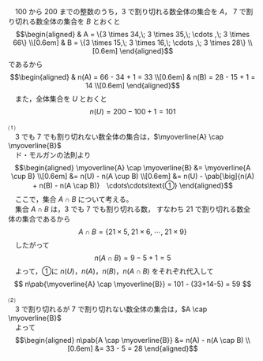　$100$ から $200$ までの整数のうち，$3$ で割り切れる数全体の集合を $A$，
$7$ で割り切れる数全体の集合を $B$ とおくと
$$\begin{aligned}
  & A = \{3 \times 34,\; 3 \times 35,\; \cdots ,\; 3 \times 66\} \\[0.6em]
  & B = \{3 \times 15,\; 3 \times 16,\; \cdots ,\; 3 \times 28\} \\[0.6em]
\end{aligned}$$
であるから
$$\begin{aligned}
  & n(A) = 66 - 34 + 1 = 33 \\[0.6em]
  & n(B) = 28 - 15 + 1 = 14 \\[0.6em]
\end{aligned}$$
　また，全体集合を $U$ とおくと
$$
n(U) = 200 - 100 + 1 = 101
$$

⑴<br>
　$3$ でも $7$ でも割り切れない数全体の集合は，$\myoverline{A} \cap \myoverline{B}$<br>
　ド・モルガンの法則より
$$\begin{aligned}
  \myoverline{A} \cap \myoverline{B} 
  &= \myoverline{A \cup B} \\[0.6em]
  &= n(U) - n(A \cup B) \\[0.6em]
  &= n(U) - \pab[\big]{n(A) + n(B) - n(A \cap B)}　\cdots\cdots\text{①}
\end{aligned}$$
　ここで，集合 $A \cap B$ について考える。<br>
　集合 $A \cap B$ は，$3$ でも $7$ でも割り切れる数，
すなわち $21$ で割り切れる数全体の集合であるから
$$
A \cap B = \{21 \times 5,\; 21 \times 6,\; \cdots ,\; 21 \times 9\}
$$
　したがって
$$
n(A \cap B) = 9 - 5 + 1 = 5
$$
　よって，①に $n(U)$，$n(A)$，$n(B)$，$n(A \cap B)$ をそれぞれ代入して
$$
n\pab{\myoverline{A} \cap \myoverline{B}} = 101 - (33+14-5) = 59
$$

⑵<br>
　$3$ で割り切れるが $7$ で割り切れない数全体の集合は，$A \cap \myoverline{B}$ <br>
　よって
$$\begin{aligned}
  n\pab{A \cap \myoverline{B}} &= n(A) - n(A \cap B) \\[0.6em]
                               &= 33 - 5 = 28 
\end{aligned}$$
